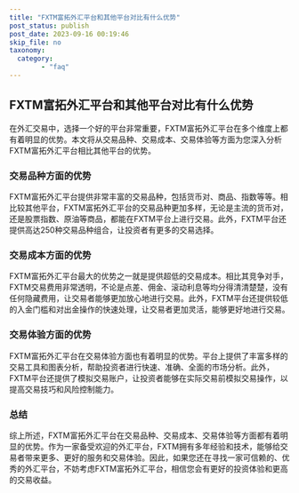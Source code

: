 ```yaml
---
title: "FXTM富拓外汇平台和其他平台对比有什么优势"
post_status: publish
post_date: 2023-09-16 00:19:46
skip_file: no
taxonomy:
  category:
        - "faq"
---
```


## FXTM富拓外汇平台和其他平台对比有什么优势

在外汇交易中，选择一个好的平台非常重要，FXTM富拓外汇平台在多个维度上都有着明显的优势。本文将从交易品种、交易成本、交易体验等方面为您深入分析FXTM富拓外汇平台相比其他平台的优势。

### 交易品种方面的优势

FXTM富拓外汇平台提供非常丰富的交易品种，包括货币对、商品、指数等等。相比较其他平台，FXTM富拓外汇平台的交易品种更加多样，无论是主流的货币对，还是股票指数、原油等商品，都能在FXTM平台上进行交易。此外，FXTM平台还提供高达250种交易品种组合，让投资者有更多的交易选择。

### 交易成本方面的优势

FXTM富拓外汇平台最大的优势之一就是提供超低的交易成本。相比其竞争对手，FXTM交易费用非常透明，不论是点差、佣金、滚动利息等均分得清清楚楚，没有任何隐藏费用，让交易者能够更加放心地进行交易。此外，FXTM平台还提供较低的入金门槛和对出金操作的快速处理，让交易者更加灵活，能够更好地进行交易。

### 交易体验方面的优势

FXTM富拓外汇平台在交易体验方面也有着明显的优势。平台上提供了丰富多样的交易工具和图表分析，帮助投资者进行快速、准确、全面的市场分析。此外，FXTM平台还提供了模拟交易账户，让投资者能够在实际交易前模拟交易操作，以提高交易技巧和风险控制能力。

### 总结

综上所述，FXTM富拓外汇平台在交易品种、交易成本、交易体验等方面都有着明显的优势。作为一家备受欢迎的外汇平台，FXTM拥有多年经验和技术，能够给交易者带来更多、更好的服务和交易体验。因此，如果您还在寻找一家可信赖的、优秀的外汇平台，不妨考虑FXTM富拓外汇平台，相信您会有更好的投资体验和更高的交易收益。
